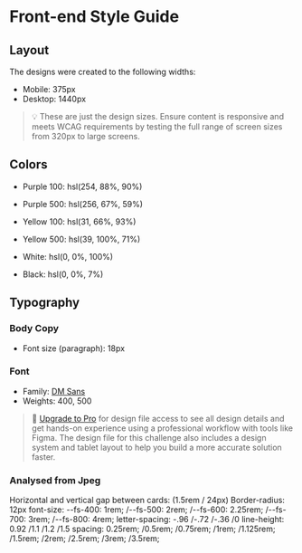 # Front-end Style Guide

## Layout

The designs were created to the following widths:

- Mobile: 375px
- Desktop: 1440px

> 💡 These are just the design sizes. Ensure content is responsive and meets WCAG requirements by testing the full range of screen sizes from 320px to large screens.

## Colors

- Purple 100: hsl(254, 88%, 90%)
- Purple 500: hsl(256, 67%, 59%)

- Yellow 100: hsl(31, 66%, 93%)
- Yellow 500: hsl(39, 100%, 71%)

- White: hsl(0, 0%, 100%)
- Black: hsl(0, 0%, 7%)

## Typography

### Body Copy

- Font size (paragraph): 18px

### Font

- Family: [DM Sans](https://fonts.google.com/specimen/DM+Sans)
- Weights: 400, 500

> 💎 [Upgrade to Pro](https://www.frontendmentor.io/pro?ref=style-guide) for design file access to see all design details and get hands-on experience using a professional workflow with tools like Figma. The design file for this challenge also includes a design system and tablet layout to help you build a more accurate solution faster.

### Analysed from Jpeg
Horizontal and vertical gap between cards: (1.5rem / 24px)
Border-radius: 12px
font-size: --fs-400: 1rem; /--fs-500: 2rem; /--fs-600: 2.25rem; /--fs-700: 3rem; /--fs-800: 4rem;
letter-spacing: -.96 /-.72 /-.36 /0
line-height: 0.92 /1.1 /1.2 /1.5
spacing: 0.25rem; /0.5rem; /0.75rem; /1rem; /1.125rem; /1.5rem; /2rem; /2.5rem; /3rem; /3.5rem;
